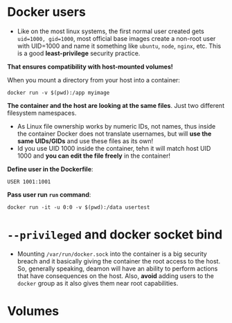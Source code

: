 # Docker users

- Like on the most linux systems, the first normal user created gets `uid=1000, gid=1000`, most official base images create a non-root user with UID=1000 and name it something like `ubuntu`, `node`, `nginx`, etc. This is a good **least-privilege** security practice.

**That ensures compatibility with host-mounted volumes!**

When you mount a directory from your host into a container:

```
docker run -v $(pwd):/app myimage
```

**The container and the host are looking at the same files**. Just two different filesystem namespaces.

- As Linux file ownership works by numeric IDs, not names, thus inside the container Docker does not translate usernames, but will **use the same UIDs/GIDs** and use these files as its own!
- Id you use UID 1000 inside the container, tehn it will match host UID 1000 and **you can edit the file freely** in the container!

**Define user in the Dockerfile**:

```
USER 1001:1001
```

**Pass user run `run` command**:

```
docker run -it -u 0:0 -v $(pwd):/data usertest
```

# `--privileged` and docker socket bind

- Mounting `/var/run/docker.sock` into the container is a big security breach and it basically giving the container the root access to the host. So, generally speaking, deamon will have an ability to perform actions that have consequences on the host. Also, **avoid** adding users to the `docker` group as it also gives them near root capabilities.

# Volumes
